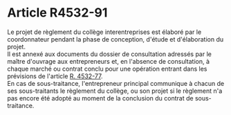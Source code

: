 # Article R4532-91

  
Le projet de règlement du collège interentreprises est élaboré par le coordonnateur pendant la phase de conception, d'étude et d'élaboration du projet.   
Il est annexé aux documents du dossier de consultation adressés par le maître d'ouvrage aux entrepreneurs et, en l'absence de consultation, à chaque marché ou contrat conclu pour une opération entrant dans les prévisions de l'article [R. 4532-77][1].   
En cas de sous-traitance, l'entrepreneur principal communique à chacun de ses sous-traitants le règlement du collège, ou son projet si le règlement n'a pas encore été adopté au moment de la conclusion du contrat de sous-traitance.

 [1]: /affichCodeArticle.do?cidTexte=LEGITEXT000006072050&idArticle=LEGIARTI000018491948&dateTexte=&categorieLien=cid